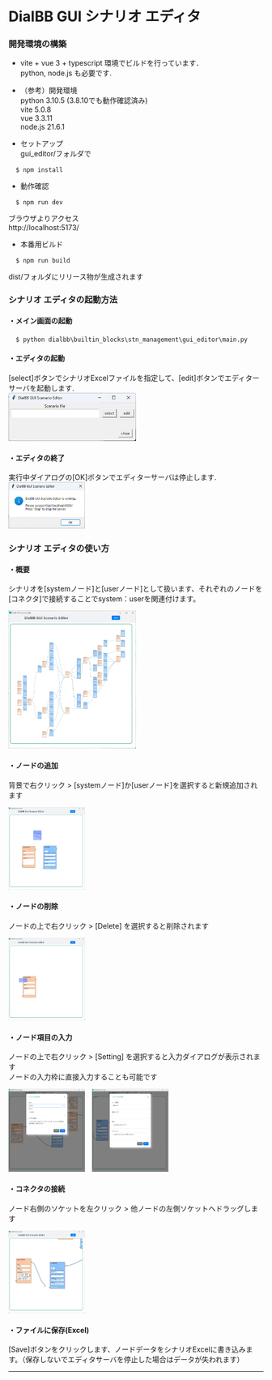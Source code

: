 # DialBB GUI シナリオ エディタ

### 開発環境の構築
* vite + vue 3 + typescript 環境でビルドを行っています．  
  python, node.js も必要です.  

* （参考）開発環境  
  python 3.10.5  (3.8.10でも動作確認済み)  
  vite 5.0.8  
  vue 3.3.11  
  node.js 21.6.1  

* セットアップ  
  gui_editor/フォルダで
```
  $ npm install
```

* 動作確認  
```
  $ npm run dev
```

  ブラウザよりアクセス  
  http://localhost:5173/ 

* 本番用ビルド  
```
  $ npm run build
```
  dist/フォルダにリリース物が生成されます  
  

### シナリオ エディタの起動方法  
#### ・メイン画面の起動
```
  $ python dialbb\builtin_blocks\stn_management\gui_editor\main.py
```

#### ・エディタの起動
[select]ボタンでシナリオExcelファイルを指定して、[edit]ボタンでエディターサーバを起動します.  
<img src="images/editor-gui-main.jpg" width="50%">

#### ・エディタの終了
実行中ダイアログの[OK]ボタンでエディターサーバは停止します.  
<img src="images/gui-editor-running.jpg" width="30%">


### シナリオ エディタの使い方  

#### ・概要

シナリオを[systemノード]と[userノード]として扱います、それぞれのノードを[コネクタ]で接続することでsystem：userを関連付けます。

<img src="images/editor-main.jpg" width="50%">

#### ・ノードの追加
背景で右クリック > [systemノード]か[userノード]を選択すると新規追加されます 

<img src="images/add-node.jpg" width="30%">


#### ・ノードの削除
ノードの上で右クリック > [Delete] を選択すると削除されます  

<img src="images/del-set.jpg" width="30%">

#### ・ノード項目の入力
ノードの上で右クリック > [Setting] を選択すると入力ダイアログが表示されます  
ノードの入力枠に直接入力することも可能です

<img src="images/sys-setting.jpg" width="30%">　<img src="images/user-setting.jpg" width="30%">

#### ・コネクタの接続
ノード右側のソケットを左クリック > 他ノードの左側ソケットへドラッグします  

<img src="images/editor-connection.jpg" width="30%">

#### ・ファイルに保存(Excel)
[Save]ボタンをクリックします、ノードデータをシナリオExcelに書き込みます。（保存しないでエディタサーバを停止した場合はデータが失われます）

-------  

